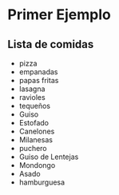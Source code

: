 # Primer Ejemplo
## Lista de comidas

* pizza
* empanadas
* papas fritas
* lasagna
* ravioles
* tequeños
* Guiso
* Estofado
* Canelones
* Milanesas
* puchero
* Guiso de Lentejas
* Mondongo
* Asado
* hamburguesa
